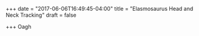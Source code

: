 +++
date = "2017-06-06T16:49:45-04:00"
title = "Elasmosaurus Head and Neck Tracking"
draft = false

+++
Oagh